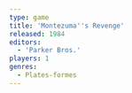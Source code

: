 ```yaml
---
type: game
title: 'Montezuma''s Revenge'
released: 1984
editors: 
  - 'Parker Bros.'
players: 1
genres:
  - Plates-formes
---
```

